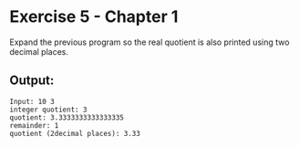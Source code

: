 # Exercise 5 - Chapter 1
Expand the previous program so the real quotient is also printed using two decimal places.

## Output:
```
Input: 10 3
integer quotient: 3
quotient: 3.3333333333333335
remainder: 1
quotient (2decimal places): 3.33
```